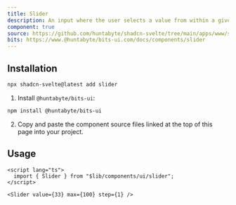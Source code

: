 ```yaml
---
title: Slider
description: An input where the user selects a value from within a given range.
component: true
source: https://github.com/huntabyte/shadcn-svelte/tree/main/apps/www/src/lib/registry/default/ui/slider
bits: https://www.@huntabyte/bits-ui.com/docs/components/slider
---
```


<script>
  import { ComponentPreview, ManualInstall } from '$lib/components/docs';
</script>

<ComponentPreview name="slider-demo">

<div />

</ComponentPreview>

## Installation

```bash
npx shadcn-svelte@latest add slider
```

<ManualInstall>

1. Install `@huntabyte/bits-ui`:

```bash
npm install @huntabyte/bits-ui
```

2. Copy and paste the component source files linked at the top of this page into your project.

</ManualInstall>

## Usage

```svelte
<script lang="ts">
  import { Slider } from "$lib/components/ui/slider";
</script>

<Slider value={33} max={100} step={1} />
```
